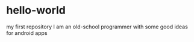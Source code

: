 # hello-world
my first repository
I am an old-school programmer with some good ideas for android apps
